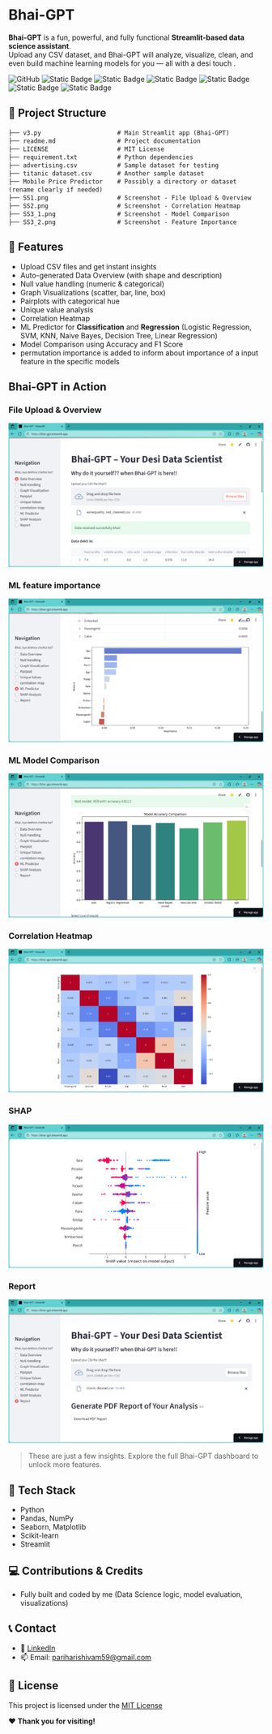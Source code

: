 # **Bhai-GPT**

**Bhai-GPT** is a fun, powerful, and fully functional **Streamlit-based data science assistant**.  
Upload any CSV dataset, and Bhai-GPT will analyze, visualize, clean, and even build machine learning models for you — all with a desi touch .

![GitHub](https://img.shields.io/github/license/shivamparihari-46/Bhai-GPT)
![Static Badge](https://img.shields.io/badge/streamlit-v1.46.1-green)
![Static Badge](https://img.shields.io/badge/pandas-v2.3.1-green)
![Static Badge](https://img.shields.io/badge/matplotlib-v3.10.3-blue)
![Static Badge](https://img.shields.io/badge/seaborn-v0.13.2-blue)
![Static Badge](https://img.shields.io/badge/sklearn-v1.7.0-blue)
![Static Badge](https://img.shields.io/badge/xgboost-v3.0.2-blue)

## 📁 Project Structure

```
├── v3.py                     # Main Streamlit app (Bhai-GPT)
├── readme.md                 # Project documentation
├── LICENSE                   # MIT License
├── requirement.txt           # Python dependencies
├── advertising.csv           # Sample dataset for testing
├── titanic dataset.csv       # Another sample dataset
├── Mobile Price Predictor    # Possibly a directory or dataset (rename clearly if needed)
├── SS1.png                   # Screenshot - File Upload & Overview
├── SS2.png                   # Screenshot - Correlation Heatmap
├── SS3_1.png                 # Screenshot - Model Comparison
├── SS3_2.png                 # Screenshot - Feature Importance
```

## 🚀 Features

-  Upload CSV files and get instant insights
-  Auto-generated Data Overview (with shape and description)
-  Null value handling (numeric & categorical)
-  Graph Visualizations (scatter, bar, line, box)
-  Pairplots with categorical hue
-  Unique value analysis
-  Correlation Heatmap
-  ML Predictor for **Classification** and **Regression** (Logistic Regression, SVM, KNN,        Naive Bayes, Decision Tree, Linear Regression)
-  Model Comparison using Accuracy and F1 Score
-  permutation importance is added to inform about importance of a input feature in the specific models

##  Bhai-GPT in Action

### File Upload & Overview
![File Upload](overview.png)

### ML feature importance
![ML Prediction](feature_imp.png)

### ML Model Comparison
![ML Comparison](model_comparision.png)

### Correlation Heatmap
![Heatmap](correlation.png)

### SHAP
![Heatmap](shap.png)

### Report
![Heatmap](report.png)

>  These are just a few insights. Explore the full Bhai-GPT dashboard to unlock more features.

## 🧰 Tech Stack

-  Python
-  Pandas, NumPy
-  Seaborn, Matplotlib
-  Scikit-learn
-  Streamlit


## 💻 Contributions & Credits

* Fully built and coded by me (Data Science logic, model evaluation, visualizations)


## 📞 Contact

* 🔗 [LinkedIn](https://www.linkedin.com/in/shivam-parihari-40746a325)
* 📫 Email: [pariharishivam59@gmail.com](mailto:pariharishivam59@gmail.com)


## 📄 License
This project is licensed under the [MIT License](LICENSE)

❤️ **Thank you for visiting!** 
